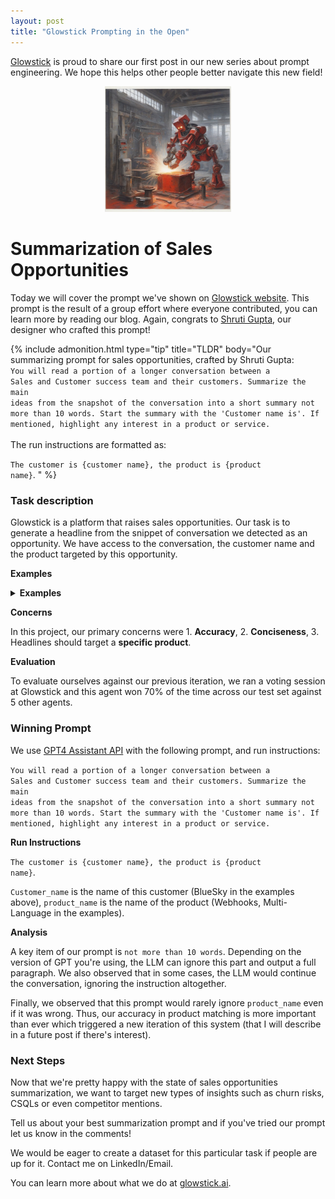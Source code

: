 ```yaml
---
layout: post
title: "Glowstick Prompting in the Open"
---
```


[Glowstick](https://glowstick.ai) is proud to share our first post in our new series about prompt engineering. We hope this helps other people better navigate this new field!


<div align="center">
<img src="/images/blacksmith.jpeg" width="40%" />
</div>

# Summarization of Sales Opportunities

Today we will cover the prompt we've shown on [Glowstick website](https://www.glowstick.ai/blog-post/how-glowstick-swarmed-a-prompt-engineering-problem). This prompt is the result of a group effort where everyone contributed, you can learn more by reading our blog. Again, congrats to [Shruti Gupta](https://www.linkedin.com/in/shruti-gee/), our designer who crafted this prompt!


{% include admonition.html type="tip" title="TLDR" body="Our summarizing prompt for sales opportunities, crafted by Shruti Gupta:
<br>
<code>You will read a portion of a longer conversation between a Sales and Customer success team and their customers. Summarize the main ideas from the snapshot of the conversation into a short summary not more than 10 words. Start the summary with the 'Customer name is'. If mentioned, highlight any interest in a product or service.</code>
<br><br>
The run instructions are formatted as:<br>

<code>The customer is {customer name}, the product is {product name}</code>.
" %}


### Task description


Glowstick is a platform that raises sales opportunities. Our task is to generate a headline from the snippet of conversation we detected as an opportunity. We have access to the conversation, the customer name and the product targeted by this opportunity.

**Examples**

<details>
    <summary><b>Examples</b></summary>
    <b>Headline:</b> BlueSky is interested in the Multi-Language product.
    <br>
    <b>Conversation</b>
    <br>
    <i>Olivia Johnson</i>: I suppose it would be good to understand your overall goals?
    <br>
    <i>BlueSky</i>: I know it was just an additional request that came up, but obviously since most of our business, or half our business is in Arabic, that's why it's very important for us.
    <br>
    <i>Olivia Johnson</i>: Yeah, Multi-Language can definitely meet that need, makes total sense, I’ll send you the numbers and copy the team too.
    <br><br>
    <b>Headline:</b> BlueSky will talk to their Engineering Director about Webhooks.
    <br>
    <b>Conversation</b>
    <br>
    <i>Olivia Johnson</i>: No questions, just wanted to appreciate all the work that you've put in and excited to see you run your first surveys!
    <br>
    <i>BlueSky</i>: Yeah, thanks for that, although about that Webhook stuff, we definitly want to have a conversation with our engineering director first to see if there is interest in taking more on that, back to the webhook stuff you're talking about.
    <br>
    <i>Olivia Johnson</i>: Should we schedule a call with her and go through the add-on together?
</details>



**Concerns**

In this project, our primary concerns were 1. **Accuracy**, 2. **Conciseness**, 3. Headlines should target a **specific product**.

**Evaluation**

To evaluate ourselves against our previous iteration, we ran a voting session at Glowstick and this agent won 70% of the time across our test set against 5 other agents.

### Winning Prompt

We use [GPT4 Assistant API](https://platform.openai.com/docs/assistants/how-it-works) with the following prompt, and run instructions:

<code>You will read a portion of a longer conversation between a Sales and Customer success team and their customers. Summarize the main ideas from the snapshot of the conversation into a short summary not more than 10 words. Start the summary with the 'Customer name is'. If mentioned, highlight any interest in a product or service.</code>

**Run Instructions**

<code>The customer is {customer name}, the product is {product name}</code>.

`Customer_name` is the name of this customer (BlueSky in the examples above), `product_name` is the name of the product (Webhooks, Multi-Language in the examples).

**Analysis**

A key item of our prompt is `not more than 10 words`. Depending on the version of GPT you're using, the LLM can ignore this part and output a full paragraph. We also observed that in some cases, the LLM would continue the conversation, ignoring the instruction altogether.

Finally, we observed that this prompt would rarely ignore `product_name` even if it was wrong. Thus, our accuracy in product matching is more important than ever which triggered a new iteration of this system (that I will describe in a future post if there's interest).

### Next Steps

Now that we're pretty happy with the state of sales opportunities summarization, we want to target new types of insights such as churn risks, CSQLs or even competitor mentions.

Tell us about your best summarization prompt and if you've tried our prompt let us know in the comments! 

We would be eager to create a dataset for this particular task if people are up for it. Contact me on LinkedIn/Email.

You can learn more about what we do at [glowstick.ai](https://glowstick.ai).